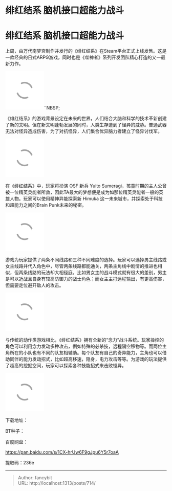 # 绯红结系 脑机接口超能力战斗

<div class="header"><h1 class="single-title animate__animated animate__pulse animate__faster">绯红结系 脑机接口超能力战斗</h1></div>

<div class="content" id="content"><p>上周，由万代南梦宫制作并发行的《绯红结系》在Steam平台正式上线发售。这是一款经典的日式ARPG游戏，同时也是《噬神者》系列开发团队精心打造的又一最新力作。<!-- raw HTML omitted --></p><p><img class="lazyload" src="/svg/loading.min.svg" data-src="https://inews.gtimg.com/newsapp_bt/0/13715926000/1000" data-srcset="https://inews.gtimg.com/newsapp_bt/0/13715926000/1000, https://inews.gtimg.com/newsapp_bt/0/13715926000/1000 1.5x, https://inews.gtimg.com/newsapp_bt/0/13715926000/1000 2x" data-sizes="auto" alt="https://inews.gtimg.com/newsapp_bt/0/13715926000/1000" title="https://inews.gtimg.com/newsapp_bt/0/13715926000/1000">¨NBSP;<!-- raw HTML omitted --></p><p>《绯红结系》的游戏背景设定在未来的世界，人们结合大脑和科学的技术革新创建了新的文明。但在新文明蓬勃发展的同时，人类生存遭到了怪异的威胁。普通武器无法对怪异造成伤害，为了对抗怪异，人们集合优异脑力者建立了怪异讨伐军。<!-- raw HTML omitted --></p><p><img class="lazyload" src="/svg/loading.min.svg" data-src="https://inews.gtimg.com/newsapp_bt/0/13715925993/1000" data-srcset="https://inews.gtimg.com/newsapp_bt/0/13715925993/1000, https://inews.gtimg.com/newsapp_bt/0/13715925993/1000 1.5x, https://inews.gtimg.com/newsapp_bt/0/13715925993/1000 2x" data-sizes="auto" alt="https://inews.gtimg.com/newsapp_bt/0/13715925993/1000" title="https://inews.gtimg.com/newsapp_bt/0/13715925993/1000"> <!-- raw HTML omitted --></p><p>在《绯红结系》中，玩家将扮演 OSF 新兵 Yuito Sumeragi，孩童时期的主人公曾被一位精英灵能者所救，因此TA最大的梦想便是成为如那位精英灵能者一般的英雄人物。玩家可以使用精神异能探索新 Himuka 这一未来城市，并探索处于科技和超能力之间的Brain Punk未来的秘密。<!-- raw HTML omitted --></p><p><img class="lazyload" src="/svg/loading.min.svg" data-src="https://inews.gtimg.com/newsapp_bt/0/13715925991/1000" data-srcset="https://inews.gtimg.com/newsapp_bt/0/13715925991/1000, https://inews.gtimg.com/newsapp_bt/0/13715925991/1000 1.5x, https://inews.gtimg.com/newsapp_bt/0/13715925991/1000 2x" data-sizes="auto" alt="https://inews.gtimg.com/newsapp_bt/0/13715925991/1000" title="https://inews.gtimg.com/newsapp_bt/0/13715925991/1000"> <!-- raw HTML omitted --></p><p>游戏为玩家提供了两条不同线路和三种不同难度的选择。玩家可以选择男主线路或女主线路并代入角色中，尽管两条线路都能通关，两条主角线中剧情的推进也相似，但两条线路的玩法却大相径庭。比如男女主的战斗模式就有很大的差别，男主是可以近战且自身有较高防御力的战士角色；而女主主打远程输出，有更高伤害，但需要走位避开敌人的攻击。<!-- raw HTML omitted --></p><p><img class="lazyload" src="/svg/loading.min.svg" data-src="https://inews.gtimg.com/newsapp_bt/0/13715925987/1000" data-srcset="https://inews.gtimg.com/newsapp_bt/0/13715925987/1000, https://inews.gtimg.com/newsapp_bt/0/13715925987/1000 1.5x, https://inews.gtimg.com/newsapp_bt/0/13715925987/1000 2x" data-sizes="auto" alt="https://inews.gtimg.com/newsapp_bt/0/13715925987/1000" title="https://inews.gtimg.com/newsapp_bt/0/13715925987/1000"> <!-- raw HTML omitted --></p><p>与传统的动作类游戏相比，《绯红结系》拥有全新的“念力”战斗系统。玩家操控的角色可以利用念力发动多种攻击，例如特殊的必杀技，远程隔空移物等。而两位主角所在的小队也有不同的队友相辅助。每个队友有自己的奇异能力，主角也可以借助同伴的能力发动招式，比如超高移速，隐身，电力攻击等等。为游戏的玩法提供了超高的挖掘空间，玩家可以探索各种技能招式来击败怪异。<!-- raw HTML omitted --></p><p><img class="lazyload" src="/svg/loading.min.svg" data-src="https://inews.gtimg.com/newsapp_bt/0/13715925990/1000" data-srcset="https://inews.gtimg.com/newsapp_bt/0/13715925990/1000, https://inews.gtimg.com/newsapp_bt/0/13715925990/1000 1.5x, https://inews.gtimg.com/newsapp_bt/0/13715925990/1000 2x" data-sizes="auto" alt="https://inews.gtimg.com/newsapp_bt/0/13715925990/1000" title="https://inews.gtimg.com/newsapp_bt/0/13715925990/1000"> <!-- raw HTML omitted --></p><p>下载地址：</p><p>BT种子：</p><!-- raw HTML omitted --><p>百度网盘：</p><p><!-- raw HTML omitted --><a href="https://pan.baidu.com/s/1CX-hrUw6F9gJpu6Y5r7oaA" target="_blank" rel="external nofollow noopener noreferrer">https://pan.baidu.com/s/1CX-hrUw6F9gJpu6Y5r7oaA</a><!-- raw HTML omitted --></p><p>提取码：236e</p></div>



---

> Author: fancybit  
> URL: http://localhost:1313/posts/714/  

